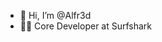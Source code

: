 - 👋 Hi, I’m @Alfr3d
- 👨‍💻 Core Developer at Surfshark 

<!---
Alfr3d/Alfr3d is a ✨ special ✨ repository because its `README.md` (this file) appears on your GitHub profile.
You can click the Preview link to take a look at your changes.
--->
